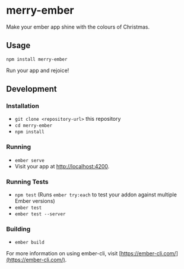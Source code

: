 # merry-ember

Make your ember app shine with the colours of Christmas.

## Usage

`npm install merry-ember`

Run your app and rejoice!

## Development
### Installation

* `git clone <repository-url>` this repository
* `cd merry-ember`
* `npm install`

### Running

* `ember serve`
* Visit your app at [http://localhost:4200](http://localhost:4200).

### Running Tests

* `npm test` (Runs `ember try:each` to test your addon against multiple Ember versions)
* `ember test`
* `ember test --server`

### Building

* `ember build`

For more information on using ember-cli, visit [https://ember-cli.com/](https://ember-cli.com/).
